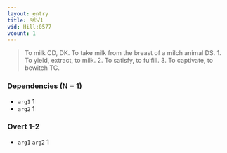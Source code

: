```yaml
---
layout: entry
title: འཇོ་√1
vid: Hill:0577
vcount: 1
---
```

> To milk CD, DK\. To take milk from the breast of a milch animal DS\. 1\. To yield, extract, to milk\. 2\. To satisfy, to fulfill\. 3\. To captivate, to bewitch TC\.


### Dependencies (N = 1)
* `arg1` 1
* `arg2` 1


### Overt 1-2
* `arg1` `arg2` 1
